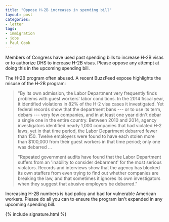 ```yaml
---
title: "Oppose H-2B increases in spending bill"
layout: post
categories:
- letter
tags:
- immigration
- jobs
- Paul Cook
---
```


Members of Congress have used past spending bills to increase H-2B visas or to authorize DHS to increase H-2B visas. Please oppose any attempt at doing this in the upcoming spending bill.

The H-2B program often abused. A recent BuzzFeed expose highlights the misuse of the H-2B program:

> "By its own admission, the Labor Department very frequently finds problems with guest workers' labor conditions. In the 2014 fiscal year, it identified violations in 82% of the H-2 visa cases it investigated. Yet federal records show that the department bans --- or to use its term, debars --- very few companies, and in at least one year didn't debar a single one in the entire country. Between 2010 and 2014, agency investigators identified nearly 1,000 companies that had violated H-2 laws, yet in that time period, the Labor Department debarred fewer than 150. Twelve employers were found to have each stolen more than $100,000 from their guest workers in that time period; only one was debarred ...
>
> "Repeated government audits have found that the Labor Department suffers from an 'inability to consider debarment' for the most serious violators. Records and interviews show that the agency has blocked its own staffers from even trying to find out whether companies are breaking the law, and that sometimes it ignores its own investigators when they suggest that abusive employers be debarred."

Increasing H-2B numbers is bad policy and bad for vulnerable American workers. Please do all you can to ensure the program isn't expanded in any upcoming spending bill.

{% include signature.html %}
